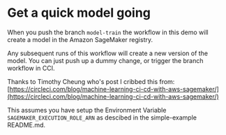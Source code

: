 # Get a quick model going

When you push the branch `model-train` the workflow in this demo will create a model in the Amazon SageMaker registry.

Any subsequent runs of this workflow will create a new version of the model. You can just push up a dummy change, or trigger the branch workflow in CCI.

Thanks to Timothy Cheung who's post I cribbed this from: [https://circleci.com/blog/machine-learning-ci-cd-with-aws-sagemaker/](https://circleci.com/blog/machine-learning-ci-cd-with-aws-sagemaker/)

This assumes you have setup the Environment Variable `SAGEMAKER_EXECUTION_ROLE_ARN` as descibed in the simple-example README.md.
